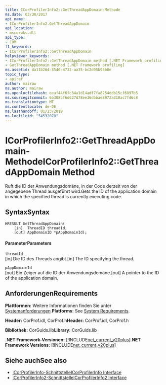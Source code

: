 ```yaml
---
title: ICorProfilerInfo2::GetThreadAppDomain-Methode
ms.date: 03/30/2017
api_name:
- ICorProfilerInfo2.GetThreadAppDomain
api_location:
- mscorwks.dll
api_type:
- COM
f1_keywords:
- ICorProfilerInfo2::GetThreadAppDomain
helpviewer_keywords:
- ICorProfilerInfo2::GetThreadAppDomain method [.NET Framework profiling]
- GetThreadAppDomain method [.NET Framework profiling]
ms.assetid: 4a11b264-8540-4732-aa35-bc2d95b95b8e
topic_type:
- apiref
author: mairaw
ms.author: mairaw
ms.openlocfilehash: eeaf44f6fc34a1d14adf7fa8254ddb15cf6897b5
ms.sourcegitcommit: 6b308cf6d627d78ee36dbbae8972a310ac7fd6c8
ms.translationtype: MT
ms.contentlocale: de-DE
ms.lasthandoff: 01/23/2019
ms.locfileid: "54532070"
---
```

# <a name="icorprofilerinfo2getthreadappdomain-method"></a><span data-ttu-id="407f3-102">ICorProfilerInfo2::GetThreadAppDomain-Methode</span><span class="sxs-lookup"><span data-stu-id="407f3-102">ICorProfilerInfo2::GetThreadAppDomain Method</span></span>
<span data-ttu-id="407f3-103">Ruft die ID der Anwendungsdomäne, in der Code derzeit von der angegebene Thread ausgeführt wird.</span><span class="sxs-lookup"><span data-stu-id="407f3-103">Gets the ID of the application domain in which the specified thread is currently executing code.</span></span>  
  
## <a name="syntax"></a><span data-ttu-id="407f3-104">Syntax</span><span class="sxs-lookup"><span data-stu-id="407f3-104">Syntax</span></span>  
  
```  
HRESULT GetThreadAppDomain(  
    [in]  ThreadID threadId,  
    [out] AppDomainID *pAppDomainId);  
```  
  
#### <a name="parameters"></a><span data-ttu-id="407f3-105">Parameter</span><span class="sxs-lookup"><span data-stu-id="407f3-105">Parameters</span></span>  
 `threadId`  
 <span data-ttu-id="407f3-106">[in] Die ID des Threads angibt.</span><span class="sxs-lookup"><span data-stu-id="407f3-106">[in] The ID specifying the thread.</span></span>  
  
 `pAppDomainId`  
 <span data-ttu-id="407f3-107">[out] Ein Zeiger auf die ID der Anwendungsdomäne.</span><span class="sxs-lookup"><span data-stu-id="407f3-107">[out] A pointer to the ID of the application domain.</span></span>  
  
## <a name="requirements"></a><span data-ttu-id="407f3-108">Anforderungen</span><span class="sxs-lookup"><span data-stu-id="407f3-108">Requirements</span></span>  
 <span data-ttu-id="407f3-109">**Plattformen:** Weitere Informationen finden Sie unter [Systemanforderungen](../../../../docs/framework/get-started/system-requirements.md).</span><span class="sxs-lookup"><span data-stu-id="407f3-109">**Platforms:** See [System Requirements](../../../../docs/framework/get-started/system-requirements.md).</span></span>  
  
 <span data-ttu-id="407f3-110">**Header:** CorProf.idl, CorProf.h</span><span class="sxs-lookup"><span data-stu-id="407f3-110">**Header:** CorProf.idl, CorProf.h</span></span>  
  
 <span data-ttu-id="407f3-111">**Bibliothek:** CorGuids.lib</span><span class="sxs-lookup"><span data-stu-id="407f3-111">**Library:** CorGuids.lib</span></span>  
  
 <span data-ttu-id="407f3-112">**.NET Framework-Versionen:** [!INCLUDE[net_current_v20plus](../../../../includes/net-current-v20plus-md.md)]</span><span class="sxs-lookup"><span data-stu-id="407f3-112">**.NET Framework Versions:** [!INCLUDE[net_current_v20plus](../../../../includes/net-current-v20plus-md.md)]</span></span>  
  
## <a name="see-also"></a><span data-ttu-id="407f3-113">Siehe auch</span><span class="sxs-lookup"><span data-stu-id="407f3-113">See also</span></span>
- [<span data-ttu-id="407f3-114">ICorProfilerInfo-Schnittstelle</span><span class="sxs-lookup"><span data-stu-id="407f3-114">ICorProfilerInfo Interface</span></span>](../../../../docs/framework/unmanaged-api/profiling/icorprofilerinfo-interface.md)
- [<span data-ttu-id="407f3-115">ICorProfilerInfo2-Schnittstelle</span><span class="sxs-lookup"><span data-stu-id="407f3-115">ICorProfilerInfo2 Interface</span></span>](../../../../docs/framework/unmanaged-api/profiling/icorprofilerinfo2-interface.md)
